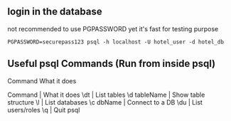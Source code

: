 ## login in the database

not recommended to use PGPASSWORD yet it's fast for testing purpose

    PGPASSWORD=securepass123 psql -h localhost -U hotel_user -d hotel_db

## Useful psql Commands (Run from inside psql)
Command	What it does

Command | What it does
\dt | List tables
\d tableName | Show table structure
\l | List databases
\c dbName | Connect to a DB
\du | List users/roles
\q | Quit psql